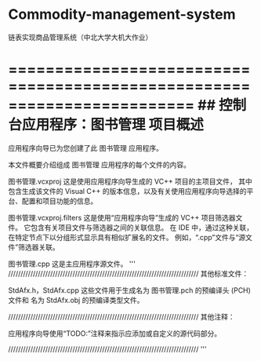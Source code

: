 # Commodity-management-system
链表实现商品管理系统（中北大学大机大作业）

  ========================================================================
      ## 控制台应用程序：图书管理 项目概述
  ========================================================================

  应用程序向导已为您创建了此 图书管理 应用程序。

  本文件概要介绍组成 图书管理 应用程序的每个文件的内容。


  图书管理.vcxproj
      这是使用应用程序向导生成的 VC++ 项目的主项目文件，
      其中包含生成该文件的 Visual C++ 
      的版本信息，以及有关使用应用程序向导选择的平台、配置和项目功能的信息。

  图书管理.vcxproj.filters
      这是使用“应用程序向导”生成的 VC++ 项目筛选器文件。 
      它包含有关项目文件与筛选器之间的关联信息。 在 IDE 
      中，通过这种关联，在特定节点下以分组形式显示具有相似扩展名的文件。
      例如，“.cpp”文件与“源文件”筛选器关联。

  图书管理.cpp
      这是主应用程序源文件。
'''
/////////////////////////////////////////////////////////////////////////////
其他标准文件：

StdAfx.h，StdAfx.cpp
    这些文件用于生成名为 图书管理.pch 的预编译头 (PCH) 文件和
    名为 StdAfx.obj 的预编译类型文件。

/////////////////////////////////////////////////////////////////////////////
其他注释：

应用程序向导使用“TODO:”注释来指示应添加或自定义的源代码部分。

/////////////////////////////////////////////////////////////////////////////
'''
